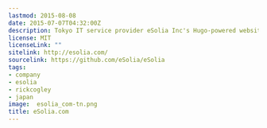 ```yaml
---
lastmod: 2015-08-08
date: 2015-07-07T04:32:00Z
description: Tokyo IT service provider eSolia Inc's Hugo-powered website.
license: MIT
licenseLink: ""
sitelink: http://esolia.com/
sourcelink: https://github.com/eSolia/eSolia
tags:
- company
- esolia
- rickcogley
- japan
image:  esolia_com-tn.png
title: eSolia.com
---
```

